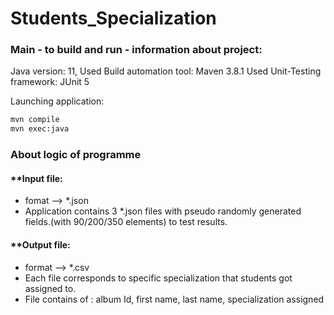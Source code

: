 # Students_Specialization

<h3>Main - to build and run - information about project:</h3>

Java version: 11, 
Used Build automation tool: Maven 3.8.1
Used Unit-Testing framework: JUnit 5

Launching application:
```bash
mvn compile
mvn exec:java
```
<h3>About logic of programme</h3>
<h4>**Input file:</h4>

* fomat --> *.json 
* Application contains 3 *.json files with pseudo randomly generated fields.(with 90/200/350 elements) to test results.

<h4>**Output file:</h4>

* format --> *.csv
* Each file corresponds to specific specialization that students got assigned to.
* File contains of :  album Id, first name, last name, specialization assigned


